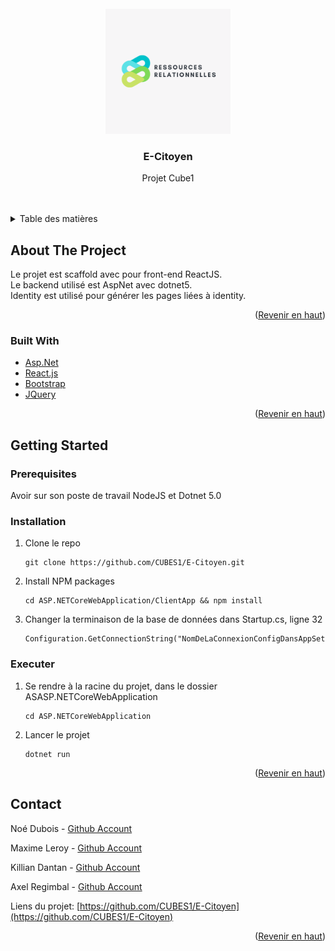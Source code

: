 <div id="top"></div>

<!-- PROJECT LOGO -->
<br />
<div align="center">
  <a href="https://github.com/CUBES1/E-Citoyen">
    <img src="/ASP.NETCoreWebApplication/ClientApp/src/assets/logo.png" alt="Logo" width="200" height="200">
  </a>

<h3 align="center">E-Citoyen</h3>

  <p align="center">
    Projet Cube1
    <br />
    <!-- <a href="https://github.com/CUBES1/E-Citoyen"><strong>Explore the docs »</strong></a> -->
    <br />
    <br />
    <!-- <a href="">Demo</a> -->
  </p>
</div>



<!-- TABLE OF CONTENTS -->
<details>
  <summary>Table des matières</summary>
  <ol>
    <li>
      <a href="#about-the-project">About The Project</a>
      <ul>
        <li><a href="#built-with">Built With</a></li>
      </ul>
    </li>
    <li>
      <a href="#getting-started">Getting Started</a>
      <ul>
        <li><a href="#prerequisites">Prerequisites</a></li>
        <li><a href="#installation">Installation</a></li>
        <li><a href="#executer">Executer le projet</a></li>
      </ul>
    </li>
   	<li><a href="#contact">Contact</a></li>
  </ol>
</details>



<!-- ABOUT THE PROJECT -->
## About The Project

Le projet est scaffold avec pour front-end ReactJS.  
Le backend utilisé est AspNet avec dotnet5.  
Identity est utilisé pour générer les pages liées à identity.

<p align="right">(<a href="#top">Revenir en haut</a>)</p>



### Built With

* [Asp.Net](https://dotnet.microsoft.com/en-us/apps/aspnet)
* [React.js](https://reactjs.org/)
* [Bootstrap](https://getbootstrap.com)
* [JQuery](https://jquery.com)


<p align="right">(<a href="#top">Revenir en haut</a>)</p>



<!-- GETTING STARTED -->
## Getting Started

### Prerequisites

Avoir sur son poste de travail NodeJS et Dotnet 5.0

### Installation

1. Clone le repo
   ```
   git clone https://github.com/CUBES1/E-Citoyen.git
   ```
2. Install NPM packages
   ```
   cd ASP.NETCoreWebApplication/ClientApp && npm install
   ```
3. Changer la terminaison de la base de données dans Startup.cs, ligne 32
   ```
   Configuration.GetConnectionString("NomDeLaConnexionConfigDansAppSettings")));
   ```
   
### Executer


1. Se rendre à la racine du projet, dans le dossier ASASP.NETCoreWebApplication
	```
	cd ASP.NETCoreWebApplication
	```
2. Lancer le projet
   ```
   dotnet run
   ```

<p align="right">(<a href="#top">Revenir en haut</a>)</p>


<!-- CONTACT -->
## Contact

Noé Dubois - [Github Account](https://github.com/dracochen1)

Maxime Leroy - [Github Account](https://github.com/Grlmm)

Killian Dantan - [Github Account](https://github.com/killian-dtn)

Axel Regimbal - [Github Account](https://github.com/ThDrAKeN)


Liens du projet: [https://github.com/CUBES1/E-Citoyen](https://github.com/CUBES1/E-Citoyen)

<p align="right">(<a href="#top">Revenir en haut</a>)</p>
